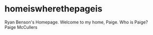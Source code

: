 # homeiswherethepageis
Ryan Benson's Homepage. Welcome to my home, Paige. Who is Paige? Paige McCullers
